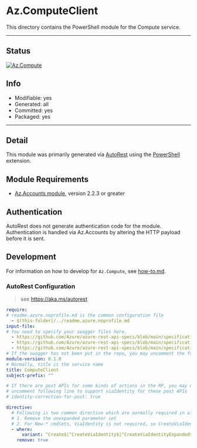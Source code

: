 <!-- region Generated -->
# Az.ComputeClient
This directory contains the PowerShell module for the Compute service.

---
## Status
[![Az.Compute](https://img.shields.io/powershellgallery/v/Az.Compute.svg?style=flat-square&label=Az.Compute "Az.Compute")](https://www.powershellgallery.com/packages/Az.Compute/)

## Info
- Modifiable: yes
- Generated: all
- Committed: yes
- Packaged: yes

---
## Detail
This module was primarily generated via [AutoRest](https://github.com/Azure/autorest) using the [PowerShell](https://github.com/Azure/autorest.powershell) extension.

## Module Requirements
- [Az.Accounts module](https://www.powershellgallery.com/packages/Az.Accounts/), version 2.2.3 or greater

## Authentication
AutoRest does not generate authentication code for the module. Authentication is handled via Az.Accounts by altering the HTTP payload before it is sent.

## Development
For information on how to develop for `Az.Compute`, see [how-to.md](how-to.md).
<!-- endregion -->

### AutoRest Configuration
> see https://aka.ms/autorest
``` yaml
require:
# readme.azure.noprofile.md is the common configuration file
  - $(this-folder)/../readme.azure.noprofile.md
input-file:
# You need to specify your swagger files here.
  - https://github.com/Azure/azure-rest-api-specs/blob/main/specification/compute/resource-manager/Microsoft.Compute/stable/2022-03-01/ComputeRP/computeRPCommon.json
  - https://github.com/Azure/azure-rest-api-specs/blob/main/specification/compute/resource-manager/Microsoft.Compute/stable/2022-03-01/ComputeRP/virtualMachine.json
  - https://github.com/Azure/azure-rest-api-specs/blob/main/specification/compute/resource-manager/Microsoft.Compute/stable/2022-03-01/common.json
# If the swagger has not been put in the repo, you may uncomment the following line and refer to it locally
module-version: 0.1.0
# Normally, title is the service name
title: ComputeClient
subject-prefix: ""

# If there are post APIs for some kinds of actions in the RP, you may need to 
# uncomment following line to support viaIdentity for these post APIs
# identity-correction-for-post: true

directive:
  # Following is two common directive which are normally required in all the RPs
  # 1. Remove the unexpanded parameter set
  # 2. For New-* cmdlets, ViaIdentity is not required, so CreateViaIdentityExpanded is removed as well
  - where:
      variant: ^Create$|^CreateViaIdentity$|^CreateViaIdentityExpanded$|^Update$|^UpdateViaIdentity$
    remove: true
```